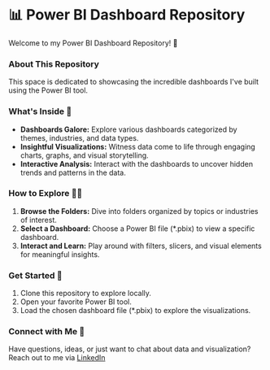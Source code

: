 
# 📊 Power BI Dashboard Repository

Welcome to my Power BI Dashboard Repository! 🚀

### About This Repository
This space is dedicated to showcasing the incredible dashboards I've built using the Power BI tool.

### What's Inside 📂
- **Dashboards Galore:** Explore various dashboards categorized by themes, industries, and data types.
- **Insightful Visualizations:** Witness data come to life through engaging charts, graphs, and visual storytelling.
- **Interactive Analysis:** Interact with the dashboards to uncover hidden trends and patterns in the data.

### How to Explore 🕵️‍♀️
1. **Browse the Folders:** Dive into folders organized by topics or industries of interest.
2. **Select a Dashboard:** Choose a Power BI file (*.pbix) to view a specific dashboard.
3. **Interact and Learn:** Play around with filters, slicers, and visual elements for meaningful insights.


### Get Started 🚀
1. Clone this repository to explore locally.
2. Open your favorite Power BI tool.
3. Load the chosen dashboard file (*.pbix) to explore the visualizations.

### Connect with Me 👋
Have questions, ideas, or just want to chat about data and visualization? Reach out to me via [LinkedIn](https://www.linkedin.com/in/sumit-saha-a13132289/)
